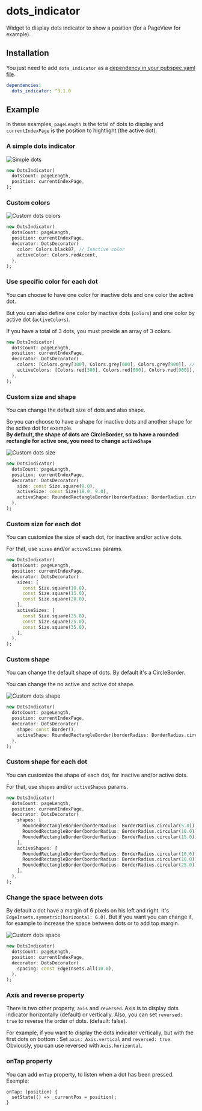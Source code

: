 # dots_indicator

Widget to display dots indicator to show a position (for a PageView for example).

## Installation

You just need to add `dots_indicator` as a [dependency in your pubspec.yaml file](https://flutter.io/using-packages/).

```yaml
dependencies:
  dots_indicator: ^3.1.0
```

## Example

In these examples, `pageLength` is the total of dots to display and `currentIndexPage` is the position to hightlight (the active dot).

### A simple dots indicator

![Simple dots](https://raw.githubusercontent.com/Pyozer/dots_indicator/master/demo/normal.gif)

```dart
new DotsIndicator(
  dotsCount: pageLength,
  position: currentIndexPage,
);
```

### Custom colors

![Custom dots colors](https://raw.githubusercontent.com/Pyozer/dots_indicator/master/demo/custom_color.gif)

```dart
new DotsIndicator(
  dotsCount: pageLength,
  position: currentIndexPage,
  decorator: DotsDecorator(
    color: Colors.black87, // Inactive color
    activeColor: Colors.redAccent,
  ),
);
```

### Use specific color for each dot

You can choose to have one color for inactive dots and one color the active dot.

But you can also define one color by inactive dots (`colors`) and one color by active dot (`activeColors`).

If you have a total of 3 dots, you must provide an array of 3 colors.

```dart
new DotsIndicator(
  dotsCount: pageLength,
  position: currentIndexPage,
  decorator: DotsDecorator(
    colors: [Colors.grey[300], Colors.grey[600], Colors.grey[900]], // Inactive dot colors
    activeColors: [Colors.red[300], Colors.red[600], Colors.red[900]], // Àctive dot colors
  ),
);
```

### Custom size and shape

You can change the default size of dots and also shape.

So you can choose to have a shape for inactive dots and another shape for the active dot for example.<br />
**By default, the shape of dots are CircleBorder, so to have a rounded rectangle for active one, you need to change `activeShape`**

![Custom dots size](https://raw.githubusercontent.com/Pyozer/dots_indicator/master/demo/custom_size.gif)

```dart
new DotsIndicator(
  dotsCount: pageLength,
  position: currentIndexPage,
  decorator: DotsDecorator(
    size: const Size.square(9.0),
    activeSize: const Size(18.0, 9.0),
    activeShape: RoundedRectangleBorder(borderRadius: BorderRadius.circular(5.0)),
  ),
);
```

### Custom size for each dot

You can customize the size of each dot, for inactive and/or active dots.

For that, use `sizes` and/or `activeSizes` params.

```dart
new DotsIndicator(
  dotsCount: pageLength,
  position: currentIndexPage,
  decorator: DotsDecorator(
    sizes: [
      const Size.square(10.0),
      const Size.square(15.0),
      const Size.square(20.0),
    ],
    activeSizes: [
      const Size.square(25.0),
      const Size.square(25.0),
      const Size.square(35.0),
    ],
  ),
);
```

### Custom shape

You can change the default shape of dots. By default it's a CircleBorder.

You can change the no active and active dot shape.

![Custom dots shape](https://raw.githubusercontent.com/Pyozer/dots_indicator/master/demo/custom_shape.gif)

```dart
new DotsIndicator(
  dotsCount: pageLength,
  position: currentIndexPage,
  decorator: DotsDecorator(
    shape: const Border(),
    activeShape: RoundedRectangleBorder(borderRadius: BorderRadius.circular(5.0)),
  ),
);
```
### Custom shape for each dot

You can customize the shape of each dot, for inactive and/or active dots.

For that, use `shapes` and/or `activeShapes` params.

```dart
new DotsIndicator(
  dotsCount: pageLength,
  position: currentIndexPage,
  decorator: DotsDecorator(
    shapes: [
      RoundedRectangleBorder(borderRadius: BorderRadius.circular(5.0)),
      RoundedRectangleBorder(borderRadius: BorderRadius.circular(10.0)),
      RoundedRectangleBorder(borderRadius: BorderRadius.circular(15.0)),
    ],
    activeShapes: [
      RoundedRectangleBorder(borderRadius: BorderRadius.circular(10.0)),
      RoundedRectangleBorder(borderRadius: BorderRadius.circular(10.0)),
      RoundedRectangleBorder(borderRadius: BorderRadius.circular(25.0)),
    ],
  ),
);
```

### Change the space between dots

By default a dot have a margin of 6 pixels on his left and right. It's `EdgeInsets.symmetric(horizontal: 6.0)`.
But if you want you can change it, for example to increase the space between dots or to add top margin.

![Custom dots space](https://raw.githubusercontent.com/Pyozer/dots_indicator/master/demo/custom_space.gif)

```dart
new DotsIndicator(
  dotsCount: pageLength,
  position: currentIndexPage,
  decorator: DotsDecorator(
    spacing: const EdgeInsets.all(10.0),
  ),
);
```

### Axis and reverse property

There is two other property, `axis` and `reversed`.
Axis is to display dots indicator horizontally (default) or vertically.
Also, you can set `reversed: true` to reverse the order of dots. (default: false).

For example, if you want to display the dots indicator vertically, but with the first dots on bottom :
Set `axis: Axis.vertical` and `reversed: true`.
Obviously, you can use reversed with `Axis.horizontal`.

### onTap property

You can add `onTap` property, to listen when a dot has been pressed.
Exemple:
```
onTap: (position) {
  setState(() => _currentPos = position);
}
```
